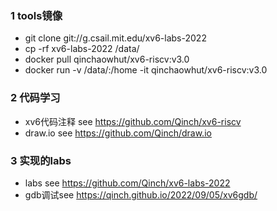 ### 1 tools镜像
- git clone git://g.csail.mit.edu/xv6-labs-2022
- cp -rf xv6-labs-2022 /data/
- docker pull qinchaowhut/xv6-riscv:v3.0
- docker run -v /data/:/home -it qinchaowhut/xv6-riscv:v3.0

### 2 代码学习
- xv6代码注释 see https://github.com/Qinch/xv6-riscv
- draw.io see https://github.com/Qinch/draw.io

### 3 实现的labs
- labs see https://github.com/Qinch/xv6-labs-2022
- gdb调试see https://qinch.github.io/2022/09/05/xv6gdb/

